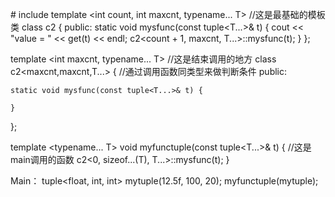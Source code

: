 \# include <tuple>
template <int count, int maxcnt, typename... T>  //这是最基础的模板类
class c2 {
public:
	static void mysfunc(const tuple<T...>& t) {
		cout << "value = " << get<count>(t) << endl;
		c2<count + 1, maxcnt, T...>::mysfunc(t);
	}
};

template <int maxcnt, typename... T>     //这是结束调用的地方
class c2<maxcnt,maxcnt,T...> {         //通过调用函数同类型来做判断条件
public:

	static void mysfunc(const tuple<T...>& t) {

	}
};


template <typename... T>
void myfunctuple(const tuple<T...>& t) {   //这是main调用的函数
	c2<0, sizeof...(T), T...>::mysfunc(t);
}


Main：
	tuple<float, int, int> mytuple(12.5f, 100, 20);
	myfunctuple(mytuple);
